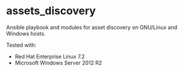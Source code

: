 # assets_discovery
Ansible playbook and modules for asset discovery on GNU/Linux and Windows hosts.

Tested with:
  - Red Hat Enterprise Linux 7.2
  - Microsoft Windows Server 2012 R2
